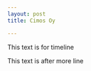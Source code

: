 ```yaml
---
layout: post
title: Cimos Oy

---
```

This text is for timeline

<!--more-->
This text is after more line
